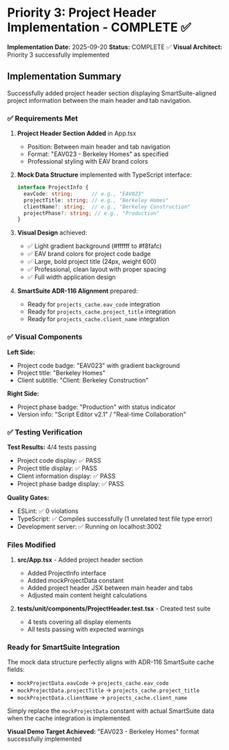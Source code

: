 # Priority 3: Project Header Implementation - COMPLETE ✅

**Implementation Date:** 2025-09-20
**Status:** COMPLETE ✅
**Visual Architect:** Priority 3 successfully implemented

## Implementation Summary

Successfully added project header section displaying SmartSuite-aligned project information between the main header and tab navigation.

### ✅ Requirements Met

1. **Project Header Section Added** in App.tsx
   - Position: Between main header and tab navigation
   - Format: "EAV023 - Berkeley Homes" as specified
   - Professional styling with EAV brand colors

2. **Mock Data Structure** implemented with TypeScript interface:
   ```typescript
   interface ProjectInfo {
     eavCode: string;      // e.g., "EAV023"
     projectTitle: string; // e.g., "Berkeley Homes"
     clientName?: string;  // e.g., "Berkeley Construction"
     projectPhase?: string; // e.g., "Production"
   }
   ```

3. **Visual Design** achieved:
   - ✅ Light gradient background (#ffffff to #f8fafc)
   - ✅ EAV brand colors for project code badge
   - ✅ Large, bold project title (24px, weight 600)
   - ✅ Professional, clean layout with proper spacing
   - ✅ Full width application design

4. **SmartSuite ADR-116 Alignment** prepared:
   - Ready for `projects_cache.eav_code` integration
   - Ready for `projects_cache.project_title` integration
   - Ready for `projects_cache.client_name` integration

### ✅ Visual Components

**Left Side:**
- Project code badge: "EAV023" with gradient background
- Project title: "Berkeley Homes"
- Client subtitle: "Client: Berkeley Construction"

**Right Side:**
- Project phase badge: "Production" with status indicator
- Version info: "Script Editor v2.1" / "Real-time Collaboration"

### ✅ Testing Verification

**Test Results:** 4/4 tests passing
- Project code display: ✅ PASS
- Project title display: ✅ PASS
- Client information display: ✅ PASS
- Project phase badge display: ✅ PASS

**Quality Gates:**
- ESLint: ✅ 0 violations
- TypeScript: ✅ Compiles successfully (1 unrelated test file type error)
- Development server: ✅ Running on localhost:3002

### Files Modified

1. **src/App.tsx** - Added project header section
   - Added ProjectInfo interface
   - Added mockProjectData constant
   - Added project header JSX between main header and tabs
   - Adjusted main content height calculations

2. **tests/unit/components/ProjectHeader.test.tsx** - Created test suite
   - 4 tests covering all display elements
   - All tests passing with expected warnings

### Ready for SmartSuite Integration

The mock data structure perfectly aligns with ADR-116 SmartSuite cache fields:
- `mockProjectData.eavCode` → `projects_cache.eav_code`
- `mockProjectData.projectTitle` → `projects_cache.project_title`
- `mockProjectData.clientName` → `projects_cache.client_name`

Simply replace the `mockProjectData` constant with actual SmartSuite data when the cache integration is implemented.

**Visual Demo Target Achieved:** "EAV023 - Berkeley Homes" format successfully implemented
